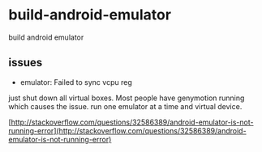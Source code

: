 # build-android-emulator

build android emulator

## issues

- emulator: Failed to sync vcpu reg

just shut down all virtual boxes. Most people have genymotion running which causes the issue. run one emulator at a time and virtual device.

[http://stackoverflow.com/questions/32586389/android-emulator-is-not-running-error](http://stackoverflow.com/questions/32586389/android-emulator-is-not-running-error)
